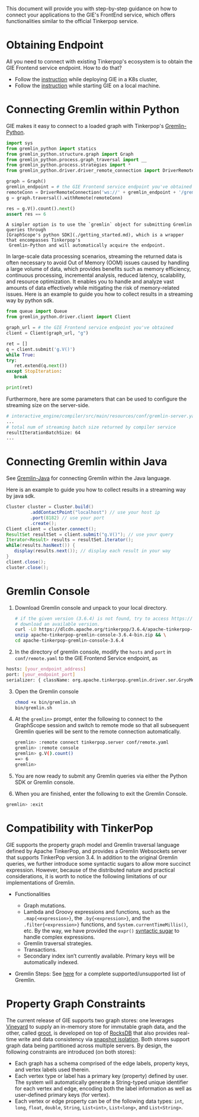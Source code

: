 This document will provide you with step-by-step guidance on how to connect your applications to the GIE's
FrontEnd service, which offers functionalities similar to the official Tinkerpop service.

# Obtaining Endpoint

All you need to connect with existing Tinkerpop's ecosystem is to obtain the GIE Frontend service endpoint.
How to do that?
- Follow the [instruction](./deployment.md#deploy-your-first-gie-service) while deploying GIE in a K8s cluster,
- Follow the [instruction](./dev_and_test.md#manually-start-the-gie-services) while starting GIE on a local machine.

# Connecting Gremlin within Python

GIE makes it easy to connect to a loaded graph with Tinkerpop's [Gremlin-Python](https://pypi.org/project/gremlinpython/).

   ```Python
   import sys
   from gremlin_python import statics
   from gremlin_python.structure.graph import Graph
   from gremlin_python.process.graph_traversal import __
   from gremlin_python.process.strategies import *
   from gremlin_python.driver.driver_remote_connection import DriverRemoteConnection

   graph = Graph()
   gremlin_endpoint = # the GIE Frontend service endpoint you've obtained
   remoteConn = DriverRemoteConnection('ws://' + gremlin_endpoint + '/gremlin','g')
   g = graph.traversal().withRemote(remoteConn)

   res = g.V().count().next()
   assert res == 6
   ```

````{hint}
A simpler option is to use the `gremlin` object for submitting Gremlin queries through
[GraphScope's python SDK](./getting_started.md), which is a wrapper that encompasses Tinkerpop's
 Gremlin-Python and will automatically acquire the endpoint.
````

In large-scale data processing scenarios, streaming the returned data is often necessary to avoid Out of Memory (OOM) issues caused by handling a large volume of data, which provides benefits such as memory efficiency, continuous processing, incremental analysis, reduced latency, scalability, and resource optimization. It enables you to handle and analyze vast amounts of data effectively while mitigating the risk of memory-related issues. Here is an example to guide you how to collect results in a streaming way by python sdk.
   ```Python
   from queue import Queue
   from gremlin_python.driver.client import Client

   graph_url = # the GIE Frontend service endpoint you've obtained
   client = Client(graph_url, "g")

   ret = []
   q = client.submit('g.V()')
   while True:
   try:
      ret.extend(q.next())
   except StopIteration:
      break

   print(ret)
   ```
Furthermore, here are some parameters that can be used to configure the streaming size on the server-side.
```bash
# interactive_engine/compiler/src/main/resources/conf/gremlin-server.yaml
...
# total num of streaming batch size returned by compiler service
resultIterationBatchSize: 64
...

```

# Connecting Gremlin within Java
See [Gremlin-Java](https://tinkerpop.apache.org/docs/current/reference/#gremlin-java) for connecting Gremlin
within the Java language.

Here is an example to guide you how to collect results in a streaming way by java sdk.
```java
Cluster cluster = Cluster.build()
         .addContactPoint("localhost") // use your host ip
         .port(8182) // use your port
         .create();
Client client = cluster.connect();
ResultSet resultSet = client.submit("g.V()"); // use your query
Iterator<Result> results = resultSet.iterator();
while(results.hasNext()) {
   display(results.next()); // display each result in your way
}
client.close();
cluster.close();
```

# Gremlin Console
1. Download Gremlin console and unpack to your local directory.
   ```bash
   # if the given version (3.6.4) is not found, try to access https://dlcdn.apache.org to
   # download an available version.
   curl -LO https://dlcdn.apache.org/tinkerpop/3.6.4/apache-tinkerpop-gremlin-console-3.6.4-bin.zip && \
   unzip apache-tinkerpop-gremlin-console-3.6.4-bin.zip && \
   cd apache-tinkerpop-gremlin-console-3.6.4
   ```

2. In the directory of gremlin console, modify the `hosts` and `port` in `conf/remote.yaml` to the GIE Frontend Service endpoint, as
  ```bash
  hosts: [your_endpoint_address]
  port: [your_endpoint_port]
  serializer: { className: org.apache.tinkerpop.gremlin.driver.ser.GryoMessageSerializerV1d0, config: { serializeResultToString: true }}
  ```

3. Open the Gremlin console
   ```bash
   chmod +x bin/gremlin.sh
   bin/gremlin.sh
   ```

4. At the `gremlin>` prompt, enter the following to connect to the GraphScope session and switch to remote mode so that all
subsequent Gremlin queries will be sent to the remote connection automatically.
   ```bash
   gremlin> :remote connect tinkerpop.server conf/remote.yaml
   gremlin> :remote console
   gremlin> g.V().count()
   ==> 6
   gremlin>
   ```

5. You are now ready to submit any Gremlin queries via either the Python SDK or Gremlin console.

6. When you are finished, enter the following to exit the Gremlin Console.
```bash
gremlin> :exit
```

# Compatibility with TinkerPop
GIE supports the property graph model and Gremlin traversal language defined by Apache TinkerPop,
and provides a Gremlin Websockets server that supports TinkerPop version 3.4.
In addition to the original Gremlin queries, we further introduce some syntactic sugars to allow
more succinct expression. However, because of the distributed nature and practical considerations, it is worth to notice the following limitations of our implementations of Gremlin.

- Functionalities
  - Graph mutations.
  - Lambda and Groovy expressions and functions, such as the `.map{<expression>}`, the `.by{<expression>}`, and the `.filter{<expression>}` functions, and `System.currentTimeMillis()`, etc. By the way, we have provided the `expr()` [syntactic sugar](../interactive_engine/supported_gremlin_steps.md) to handle complex expressions.
  - Gremlin traversal strategies.
  - Transactions.
  - Secondary index isn’t currently available. Primary keys will be automatically indexed.

- Gremlin Steps: See [here](supported_gremlin_steps.md) for a complete supported/unsupported list of Gremlin.

# Property Graph Constraints
The current release of GIE supports two graph stores: one leverages [Vineyard](https://v6d.io/) to supply an in-memory store for immutable
graph data, and the other, called [groot](../storage_engine/groot.md), is developed on top of [RocksDB](https://rocksdb.org/) that also provides real-time write and data consistency via [snapshot isolation](https://en.wikipedia.org/wiki/Snapshot_isolation). Both stores support graph data being partitioned across multiple servers. By design, the following constraints are introduced (on both stores):
 - Each graph has a schema comprised of the edge labels, property keys, and vertex labels used therein.
 - Each vertex type or label has a primary key (property) defined by user. The system will automatically
  generate a String-typed unique identifier for each vertex and edge, encoding both the label information
  as well as user-defined primary keys (for vertex).
 - Each vertex or edge property can be of the following data types: `int`, `long`, `float`, `double`,
  `String`, `List<int>`, `List<long>`, and `List<String>`.
